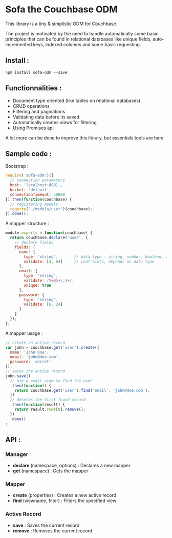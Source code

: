 # Sofa the Couchbase ODM

This library is a tiny & simplistic ODM for Couchbase. 

The project is motivated by the need to handle automatically some basic principles 
that can be found in relational databases like unique fields, auto-incremented keys, 
indexed columns and some basic requesting.

## Install :

```
npm install sofa-odm --save
```

## Functionnalities :

* Document type oriented (like tables on relational databases)
* CRUD operations
* Filtering and paginations
* Validating data before its saved
* Automatically creates views for filtering
* Using Promises api

A lot more can be done to improve this library, but essentials tools are here

## Sample code :

Bootstrap :

```js
require('sofa-odm')({
  // connection parameters
  host: 'localhost:8091',
  bucket: 'default',
  connectionTimeout: 50000
}).then(function(couchbase) {
  // registering models
  require('./models/user')(couchbase);
}).done();
```

A mapper structure :

```js
module.exports = function(couchbase) {
  return couchbase.declare('user', {
    // declare fields
    fields: {
      name: {
        type: 'string',       // data type : string, number, boolean, array, object
        validate: [4, 64]     // contraints, depends on data type
      },
      email: {
        type: 'string',
        validate: /S+@S+\.S+/,
        unique: true
      },
      password: {
        type: 'string',
        validate: [6, 24]
      }
    }
  });
};
```

A mapper usage :

```js
// create an active record
var john = couchbase.get('user').create({
  name: 'John Doe',
  email: 'john@doe.com',
  password: 'secret'
});
// saves the active record
john.save()
  // use a email view to find the user
  .then(function() {
    return couchbase.get('user').find('email', 'john@doe.com');
  })
  // deletes the first found record
  .then(function(result) {
    return result.rows[0].remove();
  })
  .done()
;
```

## API :

### Manager

* **declare** (namespace, options) : Declares a new mapper
* **get** (namespace) : Gets the mapper

### Mapper 

* **create** (properties) : Creates a new active record
* **find** (viewname, filter) : Filters the specified view

### Active Record

* **save** : Saves the current record
* **remove** : Removes the current record
